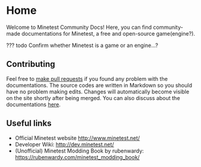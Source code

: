 # Home
Welcome to Minetest Community Docs! Here, you can find community-made documentations for Minetest, a free and open-source game(engine?).

??? todo
    Confirm whether Minetest is a game or an engine...?

## Contributing
Feel free to [make pull requests](https://github.com/WattanaGaming/Minetest-docs/compare) if you found any problem with the documentations. The source codes are written in Markdown so you should have no problem making edits. Changes will automatically become visible on the site shortly after being merged. You can also discuss about the documentations [here](https://github.com/WattanaGaming/Minetest-docs/discussions).

## Useful links
* Official Minetest website <http://www.minetest.net/>
* Developer Wiki: <http://dev.minetest.net/>
* (Unofficial) Minetest Modding Book by rubenwardy: <https://rubenwardy.com/minetest_modding_book/>
